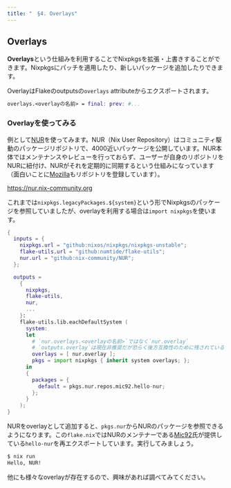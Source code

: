 ```yaml
---
title: "　§4. Overlays"
---
```


## Overlays

**Overlays**という仕組みを利用することでNixpkgsを拡張・上書きすることができます。Nixpkgsにパッチを適用したり、新しいパッケージを追加したりできます。

OverlayはFlakeのoutputsの`overlays` attributeからエクスポートされます。

```nix :Flakeのoutputs
overlays.<overlayの名前> = final: prev: #...
```

### Overlayを使ってみる

例として[NUR](https://github.com/nix-community/NUR)を使ってみます。NUR（Nix User Repository）はコミュニティ駆動のパッケージリポジトリで、4000近いパッケージを公開しています。NUR本体ではメンテナンスやレビューを行っておらず、ユーザーが自身のリポジトリをNURに紐付け、NURがそれを定期的に同期するという仕組みになっています（面白いことに[Mozilla](https://github.com/mozilla/nixpkgs-mozilla)もリポジトリを登録しています）。

https://nur.nix-community.org

これまでは`nixpkgs.legacyPackages.${system}`という形でNixpkgsのパッケージを参照していましたが、overlayを利用する場合は`import nixpkgs`を使います。

```nix :flake.nix
{
  inputs = {
    nixpkgs.url = "github:nixos/nixpkgs/nixpkgs-unstable";
    flake-utils.url = "github:numtide/flake-utils";
    nur.url = "github:nix-community/NUR";
  };

  outputs =
    {
      nixpkgs,
      flake-utils,
      nur,
      ...
    }:
    flake-utils.lib.eachDefaultSystem (
      system:
      let
        # `nur.overlays.<overlayの名前>`ではなく`nur.overlay`
        # `outputs.overlay`は現在非推奨だが恐らく後方互換性のために残されている
        overlays = [ nur.overlay ];
        pkgs = import nixpkgs { inherit system overlays; };
      in
      {
        packages = {
          default = pkgs.nur.repos.mic92.hello-nur;
        };
      }
    );
}
```

NURをoverlayとして追加すると、`pkgs.nur`からNURのパッケージを参照できるようになります。この`flake.nix`ではNURのメンテナーである[Mic92](https://github.com/Mic92)氏が提供している`hello-nur`を再エクスポートしています。実行してみましょう。

```bash :hello-nurの実行
$ nix run
Hello, NUR!
```

他にも様々なoverlayが存在するので、興味があれば調べてみてください。
